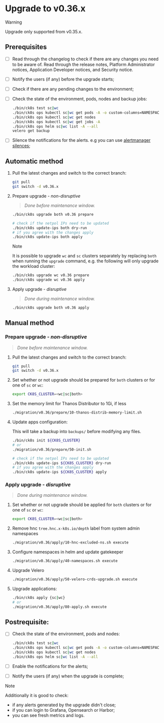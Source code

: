 # Upgrade to v0.36.x

> [!WARNING]
> Upgrade only supported from v0.35.x.

<!--
Notice to developers on writing migration steps:

- Migration steps:
  - are written per minor version and placed in a subdirectory of the migration directory with the name `vX.Y/`,
  - are written to be idempotent and usable no matter which patch version you are upgrading from and to,
  - are documented in this document to be able to run them manually,
  - are divided into prepare and apply steps:
    - Prepare steps:
      - are placed in the `prepare/` directory,
      - may **only** modify the configuration of the environment,
      - may **not** modify the state of the environment,
      - steps are run in order of their names use two digit prefixes.
    - Apply steps:
      - are placed in the `apply/` directory,
      - may **only** modify the state of the environment,
      - may **not** modify the configuration of the environment,
      - are run in order of their names use two digit prefixes,
      - are run with the argument `execute` on upgrade and should return 1 on failure and 2 on successful internal rollback,
      - are rerun with the argument `rollback` on execute failure and should return 1 on failure.

For prepare the init step is given.
For apply the bootstrap and the apply steps are given, it is expected that releases upgraded in custom steps are excluded from the apply step.

Upgrades of components that are dependent on each other should be done within the same snippet to easily manage the upgrade to a working state and to be able to rollback to a working state.

Steps should use the `scripts/migration/lib.sh` which will provide helper functions, see the file for available helper functions.
This script expects the `ROOT` environment variable to be set pointing to the root of the repository.
As with all scripts in this repository `CK8S_CONFIG_PATH` is expected to be set.
-->

## Prerequisites

- [ ] Read through the changelog to check if there are any changes you need to be aware of. Read through the release notes, Platform Administrator notices, Application Developer notices, and Security notice.
- [ ] Notify the users (if any) before the upgrade starts;
- [ ] Check if there are any pending changes to the environment;
- [ ] Check the state of the environment, pods, nodes and backup jobs:

    ```bash
    ./bin/ck8s test sc|wc
    ./bin/ck8s ops kubectl sc|wc get pods -A -o custom-columns=NAMESPACE:metadata.namespace,POD:metadata.name,READY-false:status.containerStatuses[*].ready,REASON:status.containerStatuses[*].state.terminated.reason | grep false | grep -v Completed
    ./bin/ck8s ops kubectl sc|wc get nodes
    ./bin/ck8s ops kubectl sc|wc get jobs -A
    ./bin/ck8s ops helm sc|wc list -A --all
    velero get backup
    ```

- [ ] Silence the notifications for the alerts. e.g you can use [alertmanager silences](https://prometheus.io/docs/alerting/latest/alertmanager/#silences);

## Automatic method

1. Pull the latest changes and switch to the correct branch:

    ```bash
    git pull
    git switch -d v0.36.x
    ```

1. Prepare upgrade - *non-disruptive*

    > *Done before maintenance window.*

    ```bash
    ./bin/ck8s upgrade both v0.36 prepare

    # check if the netpol IPs need to be updated
    ./bin/ck8s update-ips both dry-run
    # if you agree with the changes apply
    ./bin/ck8s update-ips both apply
    ```

    > [!NOTE]
    > It is possible to upgrade `wc` and `sc` clusters separately by replacing `both` when running the `upgrade` command, e.g. the following will only upgrade the workload cluster:
    > ```bash
    > ./bin/ck8s upgrade wc v0.36 prepare
    > ./bin/ck8s upgrade wc v0.36 apply
    > ```

1. Apply upgrade - *disruptive*

    > *Done during maintenance window.*

    ```bash
    ./bin/ck8s upgrade both v0.36 apply
    ```

## Manual method

### Prepare upgrade - *non-disruptive*

> *Done before maintenance window.*

1. Pull the latest changes and switch to the correct branch:

    ```bash
    git pull
    git switch -d v0.36.x
    ```

1. Set whether or not upgrade should be prepared for `both` clusters or for one of `sc` or `wc`:

    ```bash
    export CK8S_CLUSTER=<wc|sc|both>
    ```

1. Set the memory limit for Thanos Distributor to 1Gi, if less

    ```bash
    ./migration/v0.36/prepare/10-thanos-distrib-memory-limit.sh
    ```

1. Update apps configuration:

    This will take a backup into `backups/` before modifying any files.

    ```bash
    ./bin/ck8s init ${CK8S_CLUSTER}
    # or
    ./migration/v0.36/prepare/50-init.sh

    # check if the netpol IPs need to be updated
    ./bin/ck8s update-ips ${CK8S_CLUSTER} dry-run
    # if you agree with the changes apply
    ./bin/ck8s update-ips ${CK8S_CLUSTER} apply
    ```

### Apply upgrade - *disruptive*

> *Done during maintenance window.*

1. Set whether or not upgrade should be applied for `both` clusters or for one of `sc` or `wc`:

    ```bash
    export CK8S_CLUSTER=<wc|sc|both>
    ```

1. Remove hnc `tree.hnc.x-k8s.io/depth` label from system admin namespaces

    ```bash
    ./migration/v0.36/apply/10-hnc-excluded-ns.sh execute
    ```

1. Configure namespaces in helm and update gatekeeper

    ```bash
    ./migration/v0.36/apply/40-namespaces.sh execute
    ```

1. Upgrade Velero

    ```bash
    ./migration/v0.36/apply/50-velero-crds-upgrade.sh execute
    ```

1. Upgrade applications:

    ```bash
    ./bin/ck8s apply {sc|wc}
    # or
    ./migration/v0.36/apply/80-apply.sh execute
    ```

## Postrequisite:

- [ ] Check the state of the environment, pods and nodes:

    ```bash
    ./bin/ck8s test sc|wc
    ./bin/ck8s ops kubectl sc|wc get pods -A -o custom-columns=NAMESPACE:metadata.namespace,POD:metadata.name,READY-false:status.containerStatuses[*].ready,REASON:status.containerStatuses[*].state.terminated.reason | grep false | grep -v Completed
    ./bin/ck8s ops kubectl sc|wc get nodes
    ./bin/ck8s ops helm sc|wc list -A --all
    ```

- [ ] Enable the notifications for the alerts;
- [ ] Notify the users (if any) when the upgrade is complete;

> [!NOTE]
> Additionally it is good to check:
> - if any alerts generated by the upgrade didn't close;
> - if you can login to Grafana, Opensearch or Harbor;
> - you can see fresh metrics and logs.
